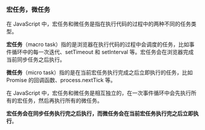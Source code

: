 ### 宏任务，微任务

在 JavaScript 中，宏任务和微任务是指在执行代码的过程中的两种不同的任务类型。

**宏任务**（macro task）指的是浏览器在执行代码的过程中会调度的任务，比如事件循环中的每一次迭代、setTimeout 和 setInterval 等。宏任务会在浏览器完成当前同步任务之后执行。

**微任务**（micro task）指的是在当前宏任务执行完成之后立即执行的任务，比如 Promise 的回调函数、process.nextTick 等。

在 JavaScript 中，宏任务和微任务是相互独立的，在一次事件循环中会先执行所有的宏任务，然后再执行所有的微任务。

**宏任务会在同步任务执行完之后执行，而微任务会在当前宏任务执行完之后立即执行**。
